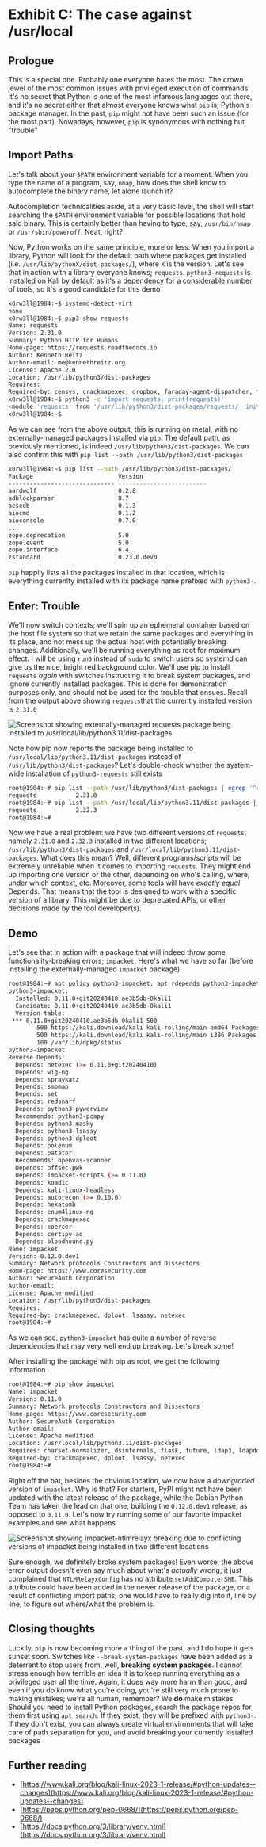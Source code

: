 # Exhibit C: The case against /usr/local

## Prologue

This is a special one. Probably one everyone hates the most. The crown jewel of the most common issues with privileged execution of commands. It's no secret that Python is one of the most ~~in~~famous languages out there, and it's no secret either that almost everyone knows what `pip` is; Python's package manager. In the past, `pip` might not have been such an issue (for the most part). Nowadays, however, `pip` is synonymous with nothing but "trouble"

## Import Paths

Let's talk about your `$PATH` environment variable for a moment. When you type the name of a program, say, `nmap`, how does the shell know to autocomplete the binary name, let alone launch it?

Autocompletion technicalities aside, at a very basic level, the shell will start searching the `$PATH` environment variable for possible locations that hold said binary. This is certainly better than having to type, say, `/usr/bin/nmap` or `/usr/sbin/poweroff`. Neat, right?

Now, Python works on the same principle, more or less. When you import a library, Python will look for the default path where packages get installed (i.e. `/usr/lib/pythonX/dist-packages/`), where `X` is the version. Let's see that in action with a library everyone knows; `requests`. `python3-requests` is installed on Kali by default as it's a dependency for a considerable number of tools, so it's a good candidate for this demo

```sh
x0rw3ll@1984:~$ systemd-detect-virt
none
x0rw3ll@1984:~$ pip3 show requests
Name: requests
Version: 2.31.0
Summary: Python HTTP for Humans.
Home-page: https://requests.readthedocs.io
Author: Kenneth Reitz
Author-email: me@kennethreitz.org
License: Apache 2.0
Location: /usr/lib/python3/dist-packages
Requires:
Required-by: censys, crackmapexec, dropbox, faraday-agent-dispatcher, faraday-plugins, faradaysec, netexec, pyExploitDb, pypsrp, python-gitlab, pywinrm, requests-file, requests-toolbelt, theHarvester, tldextract
x0rw3ll@1984:~$ python3 -c 'import requests; print(requests)'
<module 'requests' from '/usr/lib/python3/dist-packages/requests/__init__.py'>
x0rw3ll@1984:~$
```

As we can see from the above output, this is running on metal, with no externally-managed packages installed via `pip`. The default path, as previously mentioned, is indeed `/usr/lib/python3/dist-packages`. We can also confirm this with `pip list --path /usr/lib/python3/dist-packages`

```sh
x0rw3ll@1984:~$ pip list --path /usr/lib/python3/dist-packages/
Package                        Version
------------------------------ -------------------------
aardwolf                       0.2.8
adblockparser                  0.7
aesedb                         0.1.3
aiocmd                         0.1.2
aioconsole                     0.7.0
...
zope.deprecation               5.0
zope.event                     5.0
zope.interface                 6.4
zstandard                      0.23.0.dev0
```

`pip` happily lists all the packages installed in that location, which is everything currenlty installed with its package name prefixed with `python3-`.

## Enter: Trouble

We'll now switch contexts; we'll spin up an ephemeral container based on the host file system so that we retain the same packages and everything in its place, and not mess up the actual host with potentially breaking changes. Additionally, we'll be running everything as root for maximum effect. I will be using `run0` instead of `sudo` to switch users so systemd can give us the nice, bright red background color. We'll use pip to install `requests` _again_ with switches instructing it to break system packages, and ignore currently installed packages. This is done for demonstration purposes only, and should not be used for the trouble that ensues. Recall from the output above showing `requests`that the currently installed version is `2.31.0`

<img class="center" alt="Screenshot showing externally-managed requests package being installed to /usr/local/lib/python3.11/dist-packages" src="../../assets/img/screenshots/tips/root-ex-c-req1.png"/>

Note how pip now reports the package being installed to `/usr/local/lib/python3.11/dist-packages` instead of `/usr/lib/python3/dist-packages`? Let's double-check whether the system-wide installation of `python3-requests` still exists

```sh
root@1984:~# pip list --path /usr/lib/python3/dist-packages | egrep '^requests '
requests           2.31.0
root@1984:~# pip list --path /usr/local/lib/python3.11/dist-packages | grep requests
requests           2.32.3
root@1984:~#
```

Now we have a real problem: we have two different versions of `requests`, namely `2.31.0` and `2.32.3` installed in two different locations; `/usr/lib/python3/dist-packages` and `/usr/local/lib/python3.11/dist-packages`. What does this mean? Well, different programs/scripts will be extremely unreliable when it comes to importing `requests`. They might end up importing one version or the other, depending on who's calling, where, under which context, etc. Moreover, some tools will have _exactly equal_ Depends. That means that the tool is designed to work with a specific version of a library. This might be due to deprecated APIs, or other decisions made by the tool developer(s).


## Demo

Let's see that in action with a package that will indeed throw some functionality-breaking errors; `impacket`. Here's what we have so far (before installing the externally-managed `impacket` package)

```sh
root@1984:~# apt policy python3-impacket; apt rdepends python3-impacket; pip show impacket
python3-impacket:
  Installed: 0.11.0+git20240410.ae3b5db-0kali1
  Candidate: 0.11.0+git20240410.ae3b5db-0kali1
  Version table:
 *** 0.11.0+git20240410.ae3b5db-0kali1 500
        500 https://kali.download/kali kali-rolling/main amd64 Packages
        500 https://kali.download/kali kali-rolling/main i386 Packages
        100 /var/lib/dpkg/status
python3-impacket
Reverse Depends:
  Depends: netexec (>= 0.11.0+git20240410)
  Depends: wig-ng
  Depends: spraykatz
  Depends: smbmap
  Depends: set
  Depends: redsnarf
  Depends: python3-pywerview
  Recommends: python3-pcapy
  Depends: python3-masky
  Depends: python3-lsassy
  Depends: python3-dploot
  Depends: polenum
  Depends: patator
  Recommends: openvas-scanner
  Depends: offsec-pwk
  Depends: impacket-scripts (>= 0.11.0)
  Depends: koadic
  Depends: kali-linux-headless
  Depends: autorecon (>= 0.10.0)
  Depends: hekatomb
  Depends: enum4linux-ng
  Depends: crackmapexec
  Depends: coercer
  Depends: certipy-ad
  Depends: bloodhound.py
Name: impacket
Version: 0.12.0.dev1
Summary: Network protocols Constructors and Dissectors
Home-page: https://www.coresecurity.com
Author: SecureAuth Corporation
Author-email:
License: Apache modified
Location: /usr/lib/python3/dist-packages
Requires:
Required-by: crackmapexec, dploot, lsassy, netexec
root@1984:~#
```

As we can see, `python3-impacket` has quite a number of reverse dependencies that may very well end up breaking. Let's break some!

After installing the package with pip as root, we get the following information
```sh
root@1984:~# pip show impacket
Name: impacket
Version: 0.11.0
Summary: Network protocols Constructors and Dissectors
Home-page: https://www.coresecurity.com
Author: SecureAuth Corporation
Author-email:
License: Apache modified
Location: /usr/local/lib/python3.11/dist-packages
Requires: charset-normalizer, dsinternals, flask, future, ldap3, ldapdomaindump, pyasn1, pycryptodomex, pyOpenSSL, six
Required-by: crackmapexec, dploot, lsassy, netexec
root@1984:~#
```

Right off the bat, besides the obvious location, we now have a _downgraded_ version of `impacket`. Why is that? For starters, PyPI might not have been updated with the latest release of the package, while the Debian Python Team has taken the lead on that one, building the `0.12.0.dev1` release, as opposed to `0.11.0`. Let's now try running some of our favorite impacket examples and see what happens

<img class="center" alt="Screenshot showing impacket-ntlmrelayx breaking due to conflicting versions of impacket being installed in two different locations" src="../../assets/img/screenshots/tips/root-ex-c-impacket.png"/>

Sure enough, we definitely broke system packages! Even worse, the above error output doesn't even say much about what's _actually_ wrong; it just complained that `NTLMRelayxConfig` has no attribute `setAddComputerSMB`. This attribute could have been added in the newer release of the package, or a result of conflicting import paths; one would have to really dig into it, line by line, to figure out where/what the problem is.

## Closing thoughts

Luckily, `pip` is now becoming more a thing of the past, and I do hope it gets sunset soon. Switches like `--break-system-packages` have been added as a deterrent to stop users from, well, __breaking system packages__. I cannot stress enough how terrible an idea it is to keep running everything as a privileged user all the time. Again, it does way more harm than good, and even if you do know what you're doing, you're still very much prone to making mistakes; we're all human, remember? We __do__ make mistakes. Should you need to install Python packages, search the package repos for them first using `apt search`. If they exist, they will be prefixed with `python3-`. If they don't exist, you can always create virtual environments that will take care of path separation for you, and avoid breaking your currently installed packages

## Further reading

- [https://www.kali.org/blog/kali-linux-2023-1-release/#python-updates--changes](https://www.kali.org/blog/kali-linux-2023-1-release/#python-updates--changes)
- [https://peps.python.org/pep-0668/](https://peps.python.org/pep-0668/)
- [https://docs.python.org/3/library/venv.html](https://docs.python.org/3/library/venv.html)
